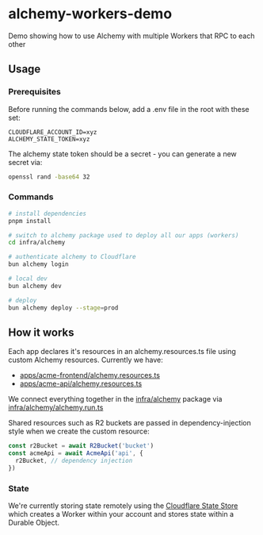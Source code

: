 # alchemy-workers-demo

Demo showing how to use Alchemy with multiple Workers that RPC to each other

## Usage

### Prerequisites

Before running the commands below, add a .env file in the root with these set:

```
CLOUDFLARE_ACCOUNT_ID=xyz
ALCHEMY_STATE_TOKEN=xyz
```

The alchemy state token should be a secret - you can generate a new secret via:

```sh
openssl rand -base64 32
```

### Commands

```sh
# install dependencies
pnpm install

# switch to alchemy package used to deploy all our apps (workers)
cd infra/alchemy

# authenticate alchemy to Cloudflare
bun alchemy login

# local dev
bun alchemy dev

# deploy
bun alchemy deploy --stage=prod
```

## How it works

Each app declares it's resources in an alchemy.resources.ts file using custom Alchemy resources. Currently we have:

- [apps/acme-frontend/alchemy.resources.ts](./apps/acme-frontend/alchemy.resources.ts)
- [apps/acme-api/alchemy.resources.ts](./apps/acme-api/alchemy.resources.ts)

We connect everything together in the [infra/alchemy](./infra/alchemy) package via [infra/alchemy/alchemy.run.ts](./infra/alchemy/alchemy.run.ts)

Shared resources such as R2 buckets are passed in dependency-injection style when we create the custom resource:

```ts
const r2Bucket = await R2Bucket('bucket')
const acmeApi = await AcmeApi('api', {
  r2Bucket, // dependency injection
})
```

### State

We're currently storing state remotely using the [Cloudflare State Store](https://alchemy.run/guides/cloudflare-state-store/) which creates a Worker within your account and stores state within a Durable Object.
